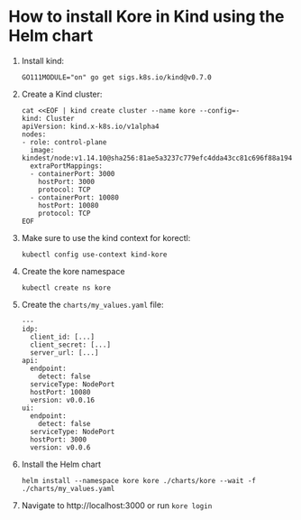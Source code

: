 # How to install Kore in Kind using the Helm chart

1. Install kind:

    ```
    GO111MODULE="on" go get sigs.k8s.io/kind@v0.7.0
    ```

1. Create a Kind cluster:

    ```
    cat <<EOF | kind create cluster --name kore --config=-
    kind: Cluster
    apiVersion: kind.x-k8s.io/v1alpha4
    nodes:
    - role: control-plane
      image: kindest/node:v1.14.10@sha256:81ae5a3237c779efc4dda43cc81c696f88a194abcc4f8fa34f86cf674aa14977
      extraPortMappings:
      - containerPort: 3000
        hostPort: 3000
        protocol: TCP
      - containerPort: 10080
        hostPort: 10080
        protocol: TCP
    EOF
    ```

1. Make sure to use the kind context for korectl:

    ```
    kubectl config use-context kind-kore
    ```

1. Create the kore namespace

    ```
    kubectl create ns kore
    ```

1. Create the `charts/my_values.yaml` file:

    ```
    ---
    idp:
      client_id: [...]
      client_secret: [...]
      server_url: [...]
    api:
      endpoint:
        detect: false
      serviceType: NodePort
      hostPort: 10080
      version: v0.0.16
    ui:
      endpoint:
        detect: false
      serviceType: NodePort
      hostPort: 3000
      version: v0.0.6
    ```

1. Install the Helm chart

    ```
    helm install --namespace kore kore ./charts/kore --wait -f ./charts/my_values.yaml
    ```

1. Navigate to http://localhost:3000 or run `kore login`
